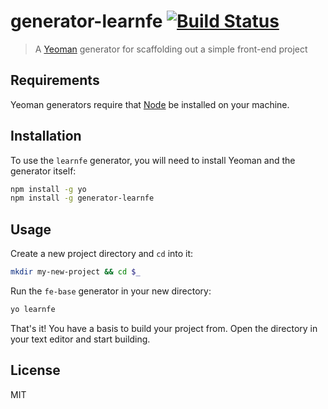 # generator-learnfe [![Build Status](https://travis-ci.org/LearnFrontEnd/generator-learnfe.svg?branch=master)](https://travis-ci.org/LearnFrontEnd/generator-learnfe.svg?branch=master)

> A [Yeoman](http://yeoman.io) generator for scaffolding out a simple front-end project


## Requirements

Yeoman generators require that [Node](https://nodejs.org/) be installed on your machine.

## Installation

To use the `learnfe` generator, you will need to install Yeoman and the generator itself:

```bash
npm install -g yo
npm install -g generator-learnfe
```

## Usage

Create a new project directory and `cd` into it:

```bash
mkdir my-new-project && cd $_
```

Run the `fe-base` generator in your new directory:

```bash
yo learnfe
```

That's it! You have a basis to build your project from.
Open the directory in your text editor and start building.


## License

MIT
